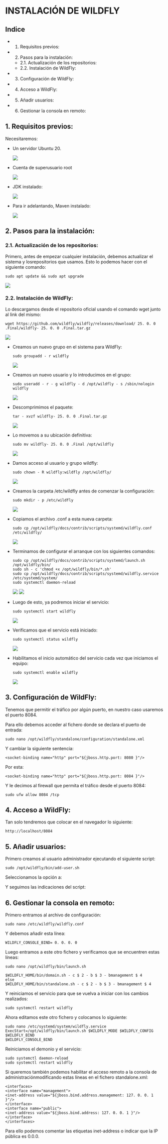 # INSTALACIÓN DE WILDFLY

## Indice

- 1. Requisitos previos:
- 2. Pasos para la instalación:
   - 2.1. Actualización de los repositorios:
   - 2.2. Instalación de WildFly:
- 3. Configuración de WildFly:
- 4. Acceso a WildFly:
- 5. Añadir usuarios:
- 6. Gestionar la consola en remoto:

## 1. Requisitos previos:

Necesitaremos:

- Un servidor Ubuntu 20.

  ![](https://github.com/GersanCabo/Uso-de-Git/blob/main/img/Instalacion%20Wildfly/1.1.1.png)

- Cuenta de superusuario root

    ![](https://github.com/GersanCabo/Uso-de-Git/blob/main/img/Instalacion%20Wildfly/1.1.2.png)

- JDK instalado:

  ![](https://github.com/GersanCabo/Uso-de-Git/blob/main/img/Instalacion%20Wildfly/1.1.3.png)

- Para ir adelantando, Maven instalado:

  ![](https://github.com/GersanCabo/Uso-de-Git/blob/main/img/Instalacion%20Wildfly/1.1.4.png)
  
## 2. Pasos para la instalación:

### 2.1. Actualización de los repositorios:

Primero, antes de empezar cualquier instalación, debemos actualizar el sistema y losrepositorios que usamos. Esto lo podemos hacer con el siguiente comando:

```
sudo apt update && sudo apt upgrade
```

![](https://github.com/GersanCabo/Uso-de-Git/blob/main/img/Instalacion%20Wildfly/2.1.1.png)

### 2.2. Instalación de WildFly:

Lo descargamos desde el repositorio oficial usando el comando wget junto al link del mismo:

```
wget https://github.com/wildfly/wildfly/releases/download/ 25. 0. 0 .Final/wildfly- 25. 0. 0 .Final.tar.gz
```

![](https://github.com/GersanCabo/Uso-de-Git/blob/main/img/Instalacion%20Wildfly/2.2.1.png)

- Creamos un nuevo grupo en el sistema para WildFly:

  ```
  sudo groupadd - r wildfly
  ```
  ![](https://github.com/GersanCabo/Uso-de-Git/blob/main/img/Instalacion%20Wildfly/2.2.2.png)

- Creamos un nuevo usuario y lo introducimos en el grupo:

  ```
  sudo useradd - r - g wildfly - d /opt/wildfly - s /sbin/nologin wildfly
  ```
  
  ![](https://github.com/GersanCabo/Uso-de-Git/blob/main/img/Instalacion%20Wildfly/2.2.3.png)

- Descomprimimos el paquete:

  ```
  tar - xvzf wildfly- 25. 0. 0 .Final.tar.gz
  ```
  
  ![](https://github.com/GersanCabo/Uso-de-Git/blob/main/img/Instalacion%20Wildfly/2.2.4.png)

- Lo movemos a su ubicación definitiva:

  ```
  sudo mv wildfly- 25. 0. 0 .Final /opt/wildfly
  ```
  
  ![](https://github.com/GersanCabo/Uso-de-Git/blob/main/img/Instalacion%20Wildfly/2.2.5.png)

- Damos acceso al usuario y grupo wildfly:

  ```
  sudo chown - R wildfly:wildfly /opt/wildfly/
  ```
  
  ![](https://github.com/GersanCabo/Uso-de-Git/blob/main/img/Instalacion%20Wildfly/2.2.6.png)

- Creamos la carpeta /etc/wildfly antes de comenzar la configuración:

  ```
  sudo mkdir - p /etc/wildfly
  ```
  
  ![](https://github.com/GersanCabo/Uso-de-Git/blob/main/img/Instalacion%20Wildfly/2.2.7.png)
  
- Copiamos el archivo .conf a esta nueva carpeta:

  ```
  sudo cp /opt/wildfly/docs/contrib/scripts/systemd/wildfly.conf /etc/wildfly/
  ```
  
  ![](https://github.com/GersanCabo/Uso-de-Git/blob/main/img/Instalacion%20Wildfly/2.2.8.png)

- Terminamos de configurar el arranque con los siguientes comandos:

  ```
  sudo cp /opt/wildfly/docs/contrib/scripts/systemd/launch.sh /opt/wildfly/bin/
  sudo sh - c 'chmod +x /opt/wildfly/bin/*.sh'
  sudo cp /opt/wildfly/docs/contrib/scripts/systemd/wildfly.service /etc/systemd/system/
  sudo systemctl daemon-reload
  ```
  
  ![](https://github.com/GersanCabo/Uso-de-Git/blob/main/img/Instalacion%20Wildfly/2.2.8.1.png)
  ![](https://github.com/GersanCabo/Uso-de-Git/blob/main/img/Instalacion%20Wildfly/2.2.8.2png)

- Luego de esto, ya podremos iniciar el servicio:

  ```
  sudo systemctl start wildfly
  ```
  
  ![](https://github.com/GersanCabo/Uso-de-Git/blob/main/img/Instalacion%20Wildfly/2.2.9.png)

- Verificamos que el servicio está iniciado:

  ```
  sudo systemctl status wildfly
  ```
  
  ![](https://github.com/GersanCabo/Uso-de-Git/blob/main/img/Instalacion%20Wildfly/2.2.10.png)

- Habilitamos el inicio automático del servicio cada vez que iniciamos el equipo:

  ```
  sudo systemctl enable wildfly
  ```
  
  ![](https://github.com/GersanCabo/Uso-de-Git/blob/main/img/Instalacion%20Wildfly/2.2.11.png)

## 3. Configuración de WildFly:

Tenemos que permitir el tráfico por algún puerto, en nuestro caso usaremos el puerto 8084.

Para ello debemos acceder al fichero donde se declara el puerto de entrada:

```
sudo nano /opt/wildfly/standalone/configuration/standalone.xml
```

Y cambiar la siguiente sentencia:

```
<socket-binding name="http" port="${jboss.http.port: 8080 }"/>
```

Por esta:

```
<socket-binding name="http" port="${jboss.http.port: 8084 }"/>
```


Y le decimos al firewall que permita el tráfico desde el puerto 8084:

```
sudo ufw allow 8084 /tcp
```

## 4. Acceso a WildFly:

Tan solo tendremos que colocar en el navegador lo siguiente:

```
http://localhost/8084
```

## 5. Añadir usuarios:

Primero creamos al usuario administrador ejecutando el siguiente script:

```
sudo /opt/wildfly/bin/add-user.sh
```

Seleccionamos la opción a:

Y seguimos las indicaciones del script:

## 6. Gestionar la consola en remoto:

Primero entramos al archivo de configuración:

```
sudo nano /etc/wildfly/wildfly.conf
```

Y debemos añadir esta línea:

```
WILDFLY_CONSOLE_BIND= 0. 0. 0. 0
```

Luego entramos a este otro fichero y verificamos que se encuentren estas líneas:

```
sudo nano /opt/wildfly/bin/launch.sh
```

```
$WILDFLY_HOME/bin/domain.sh - c $ 2 - b $ 3 - bmanagement $ 4
else
$WILDFLY_HOME/bin/standalone.sh - c $ 2 - b $ 3 - bmanagement $ 4
```
Y reiniciamos el servicio para que se vuelva a iniciar con los cambios realizados:

```
sudo systemctl restart wildfly
```

Ahora editamos este otro fichero y colocamos lo siguiente:

```
sudo nano /etc/systemd/system/wildfly.service
ExecStart=/opt/wildfly/bin/launch.sh $WILDFLY_MODE $WILDFLY_CONFIG $WILDFLY_BIND
$WILDFLY_CONSOLE_BIND
```

Reiniciamos el demonio y el servicio:

```
sudo systemctl daemon-reload
sudo systemctl restart wildfly
```

Si queremos también podemos habilitar el acceso remoto a la consola de administraciónmodificando estas líneas en el fichero standalone.xml:

```
<interfaces>
<interface name="management">
<inet-address value="${jboss.bind.address.management: 127. 0. 0. 1 }"/>
</interface>
<interface name="public">
<inet-address value="${jboss.bind.address: 127. 0. 0. 1 }"/>
</interface>
</interfaces>
```

Para ello podemos comentar las etiquetas inet-address o indicar que la IP pública es 0.0.0.

